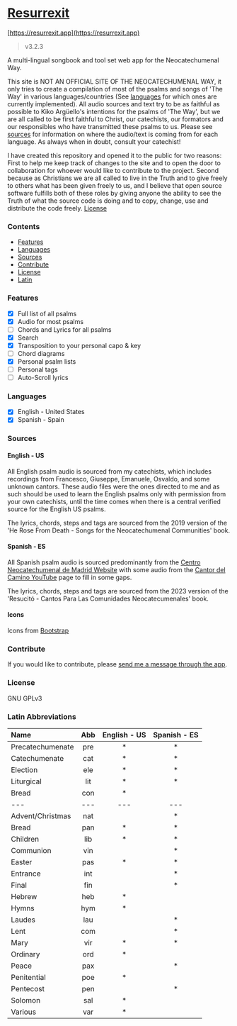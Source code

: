 # [Resurrexit](https://resurrexit.app)

[https://resurrexit.app](https://resurrexit.app)

> v3.2.3

A multi-lingual songbook and tool set web app for the Neocatechumenal Way.

This site is NOT AN OFFICIAL SITE OF THE NEOCATECHUMENAL WAY, it only tries to create a compilation of most of the psalms and songs of 'The Way' in various languages/countries (See [languages](#languages) for which ones are currently implemented). All audio sources and text try to be as faithful as possible to Kiko Argüello's intentions for the psalms of 'The Way', but we are all called to be first faithful to Christ, our catechists, our formators and our responsibles who have transmitted these psalms to us. Please see [sources](#sources) for information on where the audio/text is coming from for each language. As always when in doubt, consult your catechist!

I have created this repository and opened it to the public for two reasons: First to help me keep track of changes to the site and to open the door to collaboration for whoever would like to contribute to the project. Second because as Christians we are all called to live in the Truth and to give freely to others what has been given freely to us, and I believe that open source software fulfills both of these roles by giving anyone the ability to see the Truth of what the source code is doing and to copy, change, use and distribute the code freely. [License](#license)

### Contents

- [Features](#features)
- [Languages](#languages)
- [Sources](#sources)
- [Contribute](#contribute)
- [License](#license)
- [Latin](#latin-abbreviations)

### Features

- [x] Full list of all psalms
- [x] Audio for most psalms
- [ ] Chords and Lyrics for all psalms
- [x] Search
- [x] Transposition to your personal capo & key
- [ ] Chord diagrams
- [x] Personal psalm lists
- [ ] Personal tags
- [ ] Auto-Scroll lyrics

### Languages

- [x] English - United States
- [x] Spanish - Spain

### Sources

#### English - US

All English psalm audio is sourced from my catechists, which includes recordings from Francesco, Giuseppe, Emanuele, Osvaldo, and some unknown cantors. These audio files were the ones directed to me and as such should be used to learn the English psalms only with permission from your own catechists, until the time comes when there is a central verified source for the English US psalms.

The lyrics, chords, steps and tags are sourced from the 2019 version of the 'He Rose From Death - Songs for the Neocatechumenal Communities' book.

#### Spanish - ES

All Spanish psalm audio is sourced predominantly from the [Centro Neocatechumenal de Madrid Website](https://cantos.cnc.madrid) with some audio from the [Cantor del Camino YouTube](https://www.youtube.com/@CantorDelCamino) page to fill in some gaps.

The lyrics, chords, steps and tags are sourced from the 2023 version of the 'Resucitó - Cantos Para Las Comunidades Neocatecumenales' book.

#### Icons

Icons from [Bootstrap](https://icons.getbootstrap.com/)

### Contribute

If you would like to contribute, please [send me a message through the app](https://resurrexit.app/).

### License

GNU GPLv3

### Latin Abbreviations

| Name				| Abb 	| English - US	| Spanish - ES	|
| :--				| :---:	| :---:			| :---:			|
| Precatechumenate	| pre	| *				| *				|
| Catechumenate		| cat	| *				| *				|
| Election			| ele	| *				| *				|
| Liturgical		| lit	| *				| *				|
| Bread				| con	| *				|				|
| ---				| ---	| ---			| ---			|
| Advent/Christmas	| nat	|				| *				|
| Bread				| pan	| *				| *				|
| Children			| lib	| *				| *				|
| Communion			| vin	|				| *				|
| Easter			| pas	| *				| *				|
| Entrance			| int	|				| *				|
| Final				| fin	|				| *				|
| Hebrew			| heb	| *				|				|
| Hymns				| hym	| *				|				|
| Laudes			| lau	|				| *				|
| Lent				| com	|				| *				|
| Mary				| vir	| *				| *				|
| Ordinary			| ord	| *				|				|
| Peace				| pax	|				| *				|
| Penitential		| poe	| *				|				|
| Pentecost			| pen	|				| *				|
| Solomon			| sal	| *				| 				|
| Various			| var	| *				|				|
